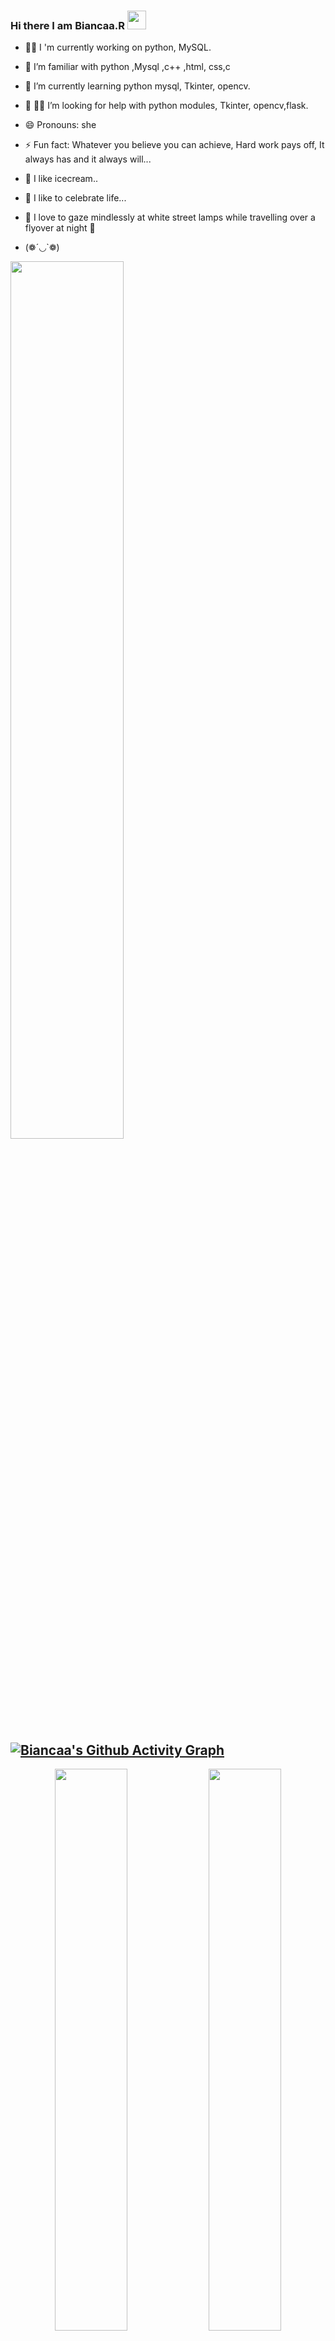 ### Hi there I am Biancaa.R <img src="https://raw.githubusercontent.com/MartinHeinz/MartinHeinz/master/wave.gif" width="30px">


<!--
**Biancaa-R/Biancaa-R** is a ✨ _special_ ✨ repository because its `README.md` (this file) appears on your GitHub profile.

Here are some ideas to get you started:
- 👯 I’m looking to collaborate on ...
- 💬 Ask me about ...
- 📫 How to reach me: ...-->

- 👩‍💼 I 'm currently working on python, MySQL.
- 🔭 I’m familiar with python ,Mysql ,c++ ,html, css,c
- 🌱 I’m currently learning python mysql, Tkinter, opencv.
- 🤔 👩‍💻 I’m looking for help with python modules, Tkinter, opencv,flask.
- 😄 Pronouns: she
- ⚡ Fun fact: Whatever you believe you can achieve,
     Hard work pays off, It always has and it always will...
- 🍧 I like icecream..
- 🎀 I like to celebrate life...
- 🙆 I love to gaze mindlessly at white street lamps while travelling over a flyover at night 🌃

- (❁´◡`❁)
<img width= "60%" src= "https://c.tenor.com/V7fH58eDwe4AAAAM/keep-choosing-joy-gifkaro.gif"/>

 [![Biancaa's Github Activity Graph](https://activity-graph.herokuapp.com/graph?username=Biancaa-R&theme=xcode)](https://git.io/Biancaa-R)
---
<p align="center">
  <img width="48%" src="https://github-readme-stats.vercel.app/api?username=Biancaa-R&show_icons=true&theme=radical" />
  <img width="48%" src="https://github-readme-streak-stats.herokuapp.com/?user=Biancaa-R&theme=radical" />
</p>

 <img width= "60%" src= "https://c.tenor.com/65n_NXn9tvEAAAAM/awesome-grandma.gif"/>


<p > <img src="https://komarev.com/ghpvc/?username=Biancaa-R&label=Profile%20views&color=0e75b6&style=flat" alt="Biancaa-R" /> </p>
 <p align="left"> <a href="https://github.com/ryo-ma/github-profile-trophy"><img src="https://github-profile-trophy.vercel.app/?username=Biancaa-R" alt="Biancaa-R" /></a> </p> 
 
 <img width= "100%" src= "https://raw.githubusercontent.com/saadeghi/saadeghi/master/dino.gif"/>


